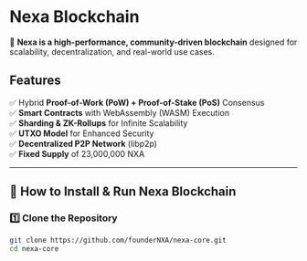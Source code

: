 # Nexa Blockchain  

🚀 **Nexa is a high-performance, community-driven blockchain** designed for scalability, decentralization, and real-world use cases.  

## Features  
✅ Hybrid **Proof-of-Work (PoW) + Proof-of-Stake (PoS)** Consensus  
✅ **Smart Contracts** with WebAssembly (WASM) Execution  
✅ **Sharding & ZK-Rollups** for Infinite Scalability  
✅ **UTXO Model** for Enhanced Security  
✅ **Decentralized P2P Network** (libp2p)  
✅ **Fixed Supply** of 23,000,000 NXA  

---

## **🚀 How to Install & Run Nexa Blockchain**  

### **1️⃣ Clone the Repository**  
```sh
git clone https://github.com/founderNXA/nexa-core.git
cd nexa-core

